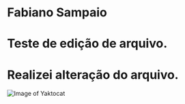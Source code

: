 # Fabiano Sampaio

# Teste de edição de arquivo.

# Realizei alteração do arquivo.

![Image of Yaktocat](https://octodex.github.com/images/yaktocat.png)
